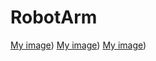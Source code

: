 # RobotArm

[My image](RCarapinha/RobotArm/Images/Arduino.png?raw=true))
[My image](RCarapinha.github.com/RobotArm/Images/Arduino.png?raw=true))
[My image](github.com/RCarapinha/RobotArm/Images/Arduino.png?raw=true))

